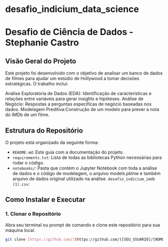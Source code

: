 # desafio_indicium_data_science
# Desafio de Ciência de Dados - Stephanie Castro

## Visão Geral do Projeto

Este projeto foi desenvolvido com o objetivo de analisar um banco de dados de filmes para ajudar um estúdio de Hollywood a tomar decisões estratégicas. O trabalho inclui:

Análise Exploratória de Dados (EDA): Identificação de características e relações entre variáveis para gerar insights e hipóteses.
Análise de Negócio: Respostas a perguntas específicas de negócio baseadas nos dados.
Modelagem Preditiva:Construção de um modelo para prever a nota do IMDb de um filme.
## Estrutura do Repositório

O projeto está organizado da seguinte forma:

* `README.md`: Este guia com a documentação do projeto.
* `requirements.txt`: Lista de todas as bibliotecas Python necessárias para rodar o código.
* `notebooks/`: Pasta que contém o Jupyter Notebook com toda a análise de dados e o código de modelagem, o arquivo models.pklme e também arquivo de dados original utilizado na análise. `desafio_indicium_imdb (1).csv`: 

## Como Instalar e Executar

### 1. Clonar o Repositório

Abra seu terminal ou prompt de comando e clone este repositório para sua máquina local.

```bash
git clone [https://github.com/](https://github.com/)[SEU_USUARIO]/[NOME_DO_REPOSITORIO].git
